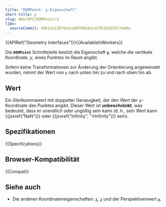 ```yaml
---
title: "DOMPoint: y-Eigenschaft"
short-title: y
slug: Web/API/DOMPoint/y
l10n:
  sourceCommit: 4d51a212bfda5ce9978d162caf5532d155f7eb0a
---
```


{{APIRef("Geometry Interfaces")}}{{AvailableInWorkers}}

Die **`DOMPoint`** Schnittstelle besitzt die Eigenschaft **`y`**, welche die vertikale Koordinate, _y_, eines Punktes im Raum angibt.

Sofern keine Transformationen zur Änderung der Orientierung angewendet wurden, nimmt der Wert von `y` nach unten hin zu und nach oben hin ab.

## Wert

Ein Gleitkommawert mit doppelter Genauigkeit, der den Wert der _y_-Koordinate des Punktes angibt. Dieser Wert ist **unbeschränkt**, was bedeutet, dass er unendlich oder ungültig sein kann (d. h., sein Wert kann {{jsxref("NaN")}} oder {{jsxref("Infinity", "±Infinity")}} sein).

## Spezifikationen

{{Specifications}}

## Browser-Kompatibilität

{{Compat}}

## Siehe auch

- Die anderen Koordinateneigenschaften: [`x`](/de/docs/Web/API/DOMPoint/x),
  [`z`](/de/docs/Web/API/DOMPoint/z) und der Perspektivenwert [`w`](/de/docs/Web/API/DOMPoint/w).
